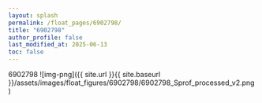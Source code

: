 ```yaml
---
layout: splash
permalink: /float_pages/6902798/
title: "6902798"
author_profile: false
last_modified_at: 2025-06-13
toc: false
---
```

 
6902798
![img-png]({{ site.url }}{{ site.baseurl }}/assets/images/float_figures/6902798/6902798_Sprof_processed_v2.png)